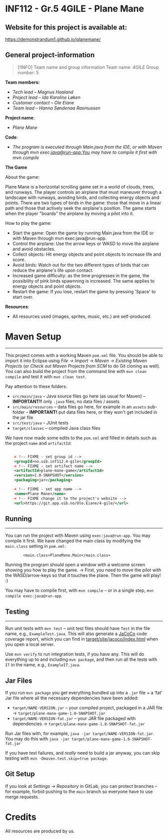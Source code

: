# INF112 - Gr.5 4GILE - Plane Mane

## Website for this project is available at:
https://demonstrandum1.github.io/planemane/

## General project-information

> [!INFO] Team name and group information
> Team name: _4GILE_
> Group number: 5

**Team members:**

- *Tech lead – Magnus Haaland*
- *Project lead – Ida Karoline Løken*
- *Customer contact – Ole Eiane*
- *Team lead – Hanna Søndenaa Rasmussen*

**Project name**:

- *Plane Mane*

**Code**:

- *The program is executed through Main.java from the IDE, or with Maven through mvn exec:java@run-app.You may have to compile it first with mvn compile*

**The Game**

About the game:

Plane Mane is a horizontal scrolling game set in a world of clouds, trees, and runways. The player controls an airplane that must maneuver through a landscape with runways, avoiding birds, and collecting energy objects and points. There are two types of birds in the game: those that move in a linear path and those that actively seek the airplane's position. The game starts when the player "boards" the airplane by moving a pilot into it.

How to play the game:

- Start the game: Open the game by running Main.java from the IDE or with Maven through mvn exec:java@run-app.
- Control the airplane: Use the arrow keys or WASD to move the airplane and avoid obstacles.
- Collect objects: Hit energy objects and point objects to increase life and score.
- Avoid birds: Watch out for the two different types of birds that can reduce the airplane's life upon contact.
- Increased game difficulty: as the time progresses in the game, the possibility of pink birds spawnning is increased. The same applies to energy objects and point objects.
- Restart the game: If you lose, restart the game by pressing 'Space' to start over.

**Resources**:

- All resources used (images, sprites, music, etc.) are self-produced.


# Maven Setup

---

This project comes with a working Maven `pom.xml` file. You should be able to import it into Eclipse using _File → Import → Maven → Existing Maven Projects_ (or _Check out Maven Projects from SCM_ to do Git cloning as well). You can also build the project from the command line with `mvn clean compile` and test it with `mvn clean test`.

Pay attention to these folders:

- `src/main/java` – Java source files go here (as usual for Maven) – **IMPORTANT!!** only `.java` files, no data files / assets
- `src/main/resources` – data files go here, for example in an `assets` sub-folder – **IMPORTANT!** put data files here, or they won't get included in the jar file
- `src/test/java` – JUnit tests
- `target/classes` – compiled Java class files

We have now made some edits to the `pom.xml` and filled in details such as the project `name` and `artifactId`:

```xml

	< !-- FIXME - set group id -->
	<groupId>no.uib.inf112.4-gile</groupId>
	< !-- FIXME - set artifact name -->
	<artifactId>plane-mane-game</artifactId>
	<version>1.0-SNAPSHOT</version>
	<packaging>jar</packaging>

	< !-- FIXME - set app name -->
	<name>Plane Mane</name>
	< !-- FIXME change it to the project's website -->
	<url>https://git.app.uib.no/Ole.Eiane/4-gile/</url>
```

## Running

---

You can run the project with Maven using `exec:java@run-app`. You may compile it first. We have changed the main class by modifying the `main.class` setting in `pom.xml`:

```
		<main.class>PlaneMane.Main</main.class>
```

Running the program should open a window with a welcome screen showing you how to play the game. -> First, you need to move the pilot with the WASD/arrow-keys so that it touches the plane. Then the game will play! :)

You may have to compile first, with `mvn compile` – or in a single step, `mvn compile exec:java@run-app`.

## Testing

---

Run unit tests with `mvn test` – unit test files should have `Test` in the file name, e.g., `ExampleTest.java`. This will also generate a [JaCoCo](https://www.jacoco.org/jacoco) code coverage report, which you can find in [target/site/jacoco/index.html](target/site/jacoco/index.html) when you open a local server.

Use `mvn verify` to run integration tests, if you have any. This will do everything up to and including `mvn package`, and then run all the tests with `IT` in the name, e.g., `ExampleIT.java`.

## Jar Files

If you run `mvn package` you get everything bundled up into a `.jar` file + a ‘fat’ Jar file where all the necessary dependencies have been added:

- `target/NAME-VERSION.jar` – your compiled project, packaged in a JAR file -> `target/plane-mane-game-1.0-SNAPSHOT.jar`
- `target/NAME-VERSION-fat.jar` – your JAR file packaged with dependencies -> `target/plane-mane-game-1.0-SNAPSHOT-fat.jar`

Run Jar files with, for example, `java -jar target/NAME-VERSION-fat.jar`. You may do this with `java -jar target/plane-mane-game-1.0-SNAPSHOT-fat.jar`


If you have test failures, and _really_ need to build a jar anyway, you can skip testing with `mvn -Dmaven.test.skip=true package`.

## Git Setup

If you look at _Settings → Repository_ in GitLab, you can protect branches – for example, forbid pushing to the `main` branch so everyone have to use merge requests.

# Credits

All resources are produced by us.
